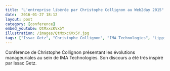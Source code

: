 ```yaml
---
title: "L'entreprise libérée par Christophe Collignon au Web2day 2015"
date:  2016-01-27 18:12
layout: post
category: [conference]
embed_youtube: QtMxxcKVx5Y
illustration: /images/QtMxxcKVx5Y.jpg
tags: ["Issac Getz", "Christophe Collignon", "IMA Technologies", "Lippi", Favi, Poult, "Nordstrom"]
---
```




Conférence de Christophe Collignon présentant les évolutions manageuriales au sein de IMA Technologies. Son discours a été très inspiré par Issac Getz.
